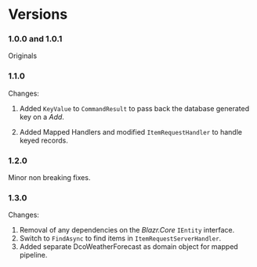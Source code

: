 # Versions

### 1.0.0 and 1.0.1  

Originals

### 1.1.0

Changes:

1. Added `KeyValue` to `CommandResult` to pass back the database generated key on a *Add*.

2. Added Mapped Handlers and modified `ItemRequestHandler` to handle keyed records. 

### 1.2.0

Minor non breaking fixes.

### 1.3.0

Changes:

1. Removal of any dependencies on the *Blazr.Core* `IEntity` interface.
2. Switch to `FindAsync` to find items in `ItemRequestServerHandler`.
3. Added separate DcoWeatherForecast as domain object for mapped pipeline.
 
